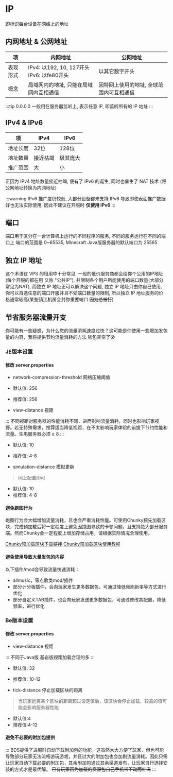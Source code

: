 # IP 

即标识每台设备在网络上的地址

## 内网地址 & 公网地址

| 项    | 内网地址                                   | 公网地址                  |
|------|----------------------------------------|-----------------------|
| 表现形式 | IPv4: 以192, 10, 127开头<br>IPv6: 以fe80开头 | 以其它数字开头               |
| 概念   | 局域网内的地址, 只能在局域网内互相通信                   | 因特网上使用的地址, 全球范围内可互相通信 |

:::tip
0.0.0.0 一般用在服务器监听上, 表示任意 IP, 即监听所有的 IP 地址
:::


## IPv4 & IPv6

| 项    | IPv4 | IPv6 |
|------|------|------|
| 地址长度 | 32位  | 128位 |
| 地址数量 | 接近枯竭 | 极其庞大 |
| 推广范围 | 大    | 小    |

正因为 IPv4 地址数量接近枯竭, 便有了 IPv6 的诞生, 同时也催生了 NAT 技术 (将公网地址转换为内网地址)

:::warning
IPv6 推广度仍较低, 大部分设备都未支持 IPv6 导致即使表面推广数据好也无法实际使用, 因此不建议在开服时 **仅使用 IPv6**
:::

## 端口
端口用于区分在一台计算机上运行的不同程序的服务, 不同的服务运行在不同的端口上
端口的范围是 0~65535, Minecraft Java版服务器的默认端口为 25565

## 独立 IP 地址

这个术语在 VPS 的租用中十分常见, 一般的低价服务商都会给你个公用的IP地址 (每个开服的都在用 又称 "公共IP"), 并限制各个用户所能使用的端口数量(大部分常见为NAT), 而独立 IP 地址正可以解决这个问题, 独立 IP 地址只由你自己使用, 你可以自选任意的端口开服并且不受端口数量的限制, 所以独立 IP 地址服务的价格通常较高(某些镇江机房会封你重要端口 ~~因为总被打~~)

## 节省服务器流量开支

你可能有一些疑惑，为什么您的流量消耗速度过快？这可能是你使用一些增加发包量的内容，我将提供节约流量消耗的方法 钱包空空了😵

### JE版本设置

#### 修改 server.properties

- network-compression-threshold 网络压缩阈值
- 默认值: 256
- 推荐值: 256

- view-distance 视距

::: 不同视距对服务器的性能消耗不同，进而影响流量消耗，同时也影响玩家视野。若无特殊需求，推荐适当降低视距，在不太影响玩家体验的前提下节约性能和流量。生电服务器必须 ≥ 8 :::

- 默认值: 10
- 推荐值: 4-8

- simulation-distance 模拟更新
> 同上配置即可
- 默认值: 10
- 推荐值: 4-8

#### 避免跑图行为

跑图行为会大幅增加流量消耗，且也会严重消耗性能。可使用Chunky预先加载区块，完成预加载后将一定程度上避免因跑图导致的卡顿问题，且支持绝大部分服务端。然而Chunky会一定程度上增加存储占用，请根据实际情况合理使用。

[Chunky预加载区块下载链接](https://modrinth.com/plugin/chunky)
[Chunky预加载区块使用教程](https://www.mcmod.cn/class/6239.html)

#### 避免使用导致大量发包的内容

以下插件/mod会导致流量快速消耗：

- allmusic，等点歌类mod/插件
- 部分计分板插件，会向玩家发生更多数据包，可通过降低频刷新率等方式进行优化
- 部分自定义TAB插件，也会向玩家发送更多数据包，可通过修改其配置，降低频率，进行优化

### Be版本设置

#### 修改 server.properties

- view-distance 视距

::: 不同于Java版 基岩版视距加载合理的多 :::

- 默认值: 32
- 推荐值: 10-12

- tick-distance 停止加载区块的距离
> 当玩家远离某个区块的距离超过设定值后，该区块会停止加载。较高的值可能会影响服务器性能
- 默认值:4
- 推荐值:4-12

#### 避免不必要的附加包提供

::: BDS提供了进服时自动下载附加包的功能，这虽然大大方便了玩家，但也可能导致部分玩家无法流畅游玩游戏，并且过大的附加包也会加剧流量消耗。因此只需让玩家自动下载必要的附加包，其余附加包通过其余渠道发布，让玩家自行选择安装的方式才是最优解。
~~已有玩家因为加载的资源包自己手机带不动而红温~~ :::
